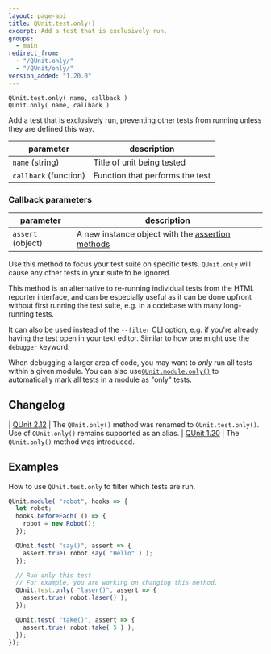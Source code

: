 ```yaml
---
layout: page-api
title: QUnit.test.only()
excerpt: Add a test that is exclusively run.
groups:
  - main
redirect_from:
  - "/QUnit.only/"
  - "/QUnit/only/"
version_added: "1.20.0"
---
```


`QUnit.test.only( name, callback )`<br>
`QUnit.only( name, callback )`

Add a test that is exclusively run, preventing other tests from running unless they are defined this way.

| parameter | description |
|-----------|-------------|
| `name` (string) | Title of unit being tested |
| `callback` (function) | Function that performs the test |

### Callback parameters

| parameter | description |
|-----------|-------------|
| `assert` (object) | A new instance object with the [assertion methods](../assert/index.md) |

Use this method to focus your test suite on specific tests. `QUnit.only` will cause any other tests in your suite to be ignored.

This method is an alternative to re-running individual tests from the HTML reporter interface, and can be especially useful as it can be done upfront without first running the test suite, e.g. in a codebase with many long-running tests.

It can also be used instead of the `--filter` CLI option, e.g. if you're already having the test open in your text editor. Similar to how one might use the `debugger` keyword.

When debugging a larger area of code, you may want to _only_ run all tests within a given module. You can also use[`QUnit.module.only()`](./module.md) to automatically mark all tests in a module as "only" tests.

## Changelog

| [QUnit 2.12](https://github.com/qunitjs/qunit/releases/tag/2.12.0) | The `QUnit.only()` method was renamed to `QUnit.test.only()`.<br/>Use of `QUnit.only()` remains supported as an alias.
| [QUnit 1.20](https://github.com/qunitjs/qunit/releases/tag/1.20.0) | The `QUnit.only()` method was introduced.

## Examples

How to use `QUnit.test.only` to filter which tests are run.

```js
QUnit.module( "robot", hooks => {
  let robot;
  hooks.beforeEach( () => {
    robot = new Robot();
  });

  QUnit.test( "say()", assert => {
    assert.true( robot.say( "Hello" ) );
  });

  // Run only this test
  // For example, you are working on changing this method.
  QUnit.test.only( "laser()", assert => {
    assert.true( robot.laser() );
  });

  QUnit.test( "take()", assert => {
    assert.true( robot.take( 5 ) );
  });
});
```
